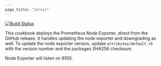 ```yaml
---
page_title: "Jarvis"
---
```


[![Build Status](https://git.bink.com/DevOps/Cookbooks/jarvis/badges/master/pipeline.svg)](https://git.bink.com/DevOps/Cookbooks/jarvis)

This cookbook deploys the Prometheus Node Exporter, direct from the GitHub release. It handles updating the node exporter and downgrading as well. To update the node exporter version, update `attributes/default.rb` with the version number and the packages SHA256 checksum.

Node Exporter will listen on 9100.
